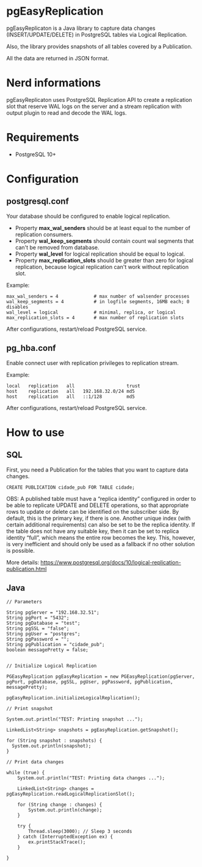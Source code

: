 # pgEasyReplication

pgEasyReplicaton is a Java library to capture data changes (INSERT/UPDATE/DELETE) in PostgreSQL tables via Logical Replication.

Also, the library provides snapshots of all tables covered by a Publication.

All the data are returned in JSON format.

Nerd informations
=================

pgEasyReplicaton uses PostgreSQL Replication API to create a replication slot that reserve WAL logs on the server and a stream replication with output plugin to read and decode the WAL logs.

Requirements
============

* PostgreSQL 10+

Configuration
=============

postgresql.conf
---------------

Your database should be configured to enable logical replication.

* Property **max_wal_senders** should be at least equal to the number of replication consumers.
* Property **wal_keep_segments** should contain count wal segments that can't be removed from database.
* Property **wal_level** for logical replication should be equal to logical.
* Property **max_replication_slots** should be greater than zero for logical replication, because logical replication can't work without replication slot.

Example:

```
max_wal_senders = 4             # max number of walsender processes
wal_keep_segments = 4           # in logfile segments, 16MB each; 0 disables
wal_level = logical             # minimal, replica, or logical
max_replication_slots = 4       # max number of replication slots
```

After configurations, restart/reload PostgreSQL service.

pg_hba.conf
-----------

Enable connect user with replication privileges to replication stream.

Example:
  
```
local   replication   all                   trust
host    replication   all   192.168.32.0/24 md5
host    replication   all   ::1/128         md5
```

After configurations, restart/reload PostgreSQL service.

How to use
==========

SQL
---

First, you need a Publication for the tables that you want to capture data changes.

```
CREATE PUBLICATION cidade_pub FOR TABLE cidade;
```

OBS: A published table must have a “replica identity” configured in order to be able to replicate UPDATE and DELETE operations, so that appropriate rows to update or delete can be identified on the subscriber side. By default, this is the primary key, if there is one. Another unique index (with certain additional requirements) can also be set to be the replica identity. If the table does not have any suitable key, then it can be set to replica identity “full”, which means the entire row becomes the key. This, however, is very inefficient and should only be used as a fallback if no other solution is possible.

More details:
https://www.postgresql.org/docs/10/logical-replication-publication.html

Java
----


```
// Parameters
			
String pgServer = "192.168.32.51";
String pgPort = "5432";
String pgDatabase = "test";
String pgSSL = "false";
String pgUser = "postgres";
String pgPassword = "";
String pgPublication = "cidade_pub";
boolean messagePretty = false;


// Initialize Logical Replication		

PGEasyReplication pgEasyReplication = new PGEasyReplication(pgServer, pgPort, pgDatabase, pgSSL, pgUser, pgPassword, pgPublication, messagePretty);
			
pgEasyReplication.initializeLogicalReplication();

// Print snapshot

System.out.println("TEST: Printing snapshot ...");

LinkedList<String> snapshots = pgEasyReplication.getSnapshot();

for (String snapshot : snapshots) {
  System.out.println(snapshot);
}

// Print data changes

while (true) {
	System.out.println("TEST: Printing data changes ...");

	LinkedList<String> changes = pgEasyReplication.readLogicalReplicationSlot();

	for (String change : changes) {
		System.out.println(change);
	}

	try {
		Thread.sleep(3000);	// Sleep 3 seconds
	} catch (InterruptedException ex) {
		ex.printStackTrace();
	}

}

```


